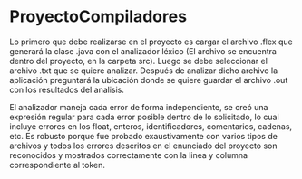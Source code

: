 # ProyectoCompiladores

Lo primero que debe realizarse en el proyecto es cargar el archivo .flex que generará la
clase .java con el analizador léxico (El archivo se encuentra dentro del proyecto, en la 
carpeta src). Luego se debe seleccionar el archivo .txt que se
quiere analizar. Después de analizar dicho archivo la aplicación preguntará la ubicación
donde se quiere guardar el archivo .out con los resultados del analisis.

El analizador maneja cada error de forma independiente, se creó una expresión regular para
cada error posible dentro de lo solicitado, lo cual incluye errores en los float, enteros,
identificadores, comentarios, cadenas, etc. Es robusto porque fue probado exaustivamente
con varios tipos de archivos y todos los errores descritos en el enunciado del proyecto son
reconocidos y mostrados correctamente con la linea y columna correspondiente al token.
